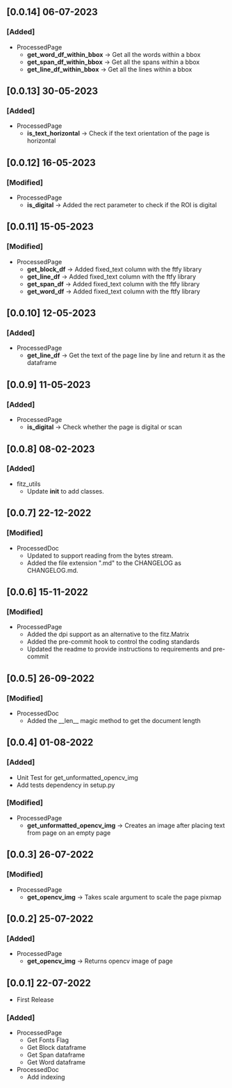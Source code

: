 ## **[0.0.14] 06-07-2023**

### **[Added]**

- ProcessedPage
  - **get_word_df_within_bbox** -> Get all the words within a bbox
  - **get_span_df_within_bbox** -> Get all the spans within a bbox
  - **get_line_df_within_bbox** -> Get all the lines within a bbox

## **[0.0.13] 30-05-2023**

### **[Added]**

- ProcessedPage
  - **is_text_horizontal** -> Check if the text orientation of the page is horizontal

## **[0.0.12] 16-05-2023**

### **[Modified]**

- ProcessedPage
  - **is_digital** -> Added the rect parameter to check if the ROI is digital

## **[0.0.11] 15-05-2023**

### **[Modified]**

- ProcessedPage
  - **get_block_df** -> Added fixed_text column with the ftfy library
  - **get_line_df** -> Added fixed_text column with the ftfy library
  - **get_span_df** -> Added fixed_text column with the ftfy library
  - **get_word_df** -> Added fixed_text column with the ftfy library

## **[0.0.10] 12-05-2023**

### **[Added]**

- ProcessedPage
  - **get_line_df** -> Get the text of the page line by line and return it as the dataframe

## **[0.0.9] 11-05-2023**

### **[Added]**

- ProcessedPage
  - **is_digital** -> Check whether the page is digital or scan

## **[0.0.8] 08-02-2023**

### **[Added]**

- fitz_utils
  - Update **init** to add classes.

## **[0.0.7] 22-12-2022**

### **[Modified]**

- ProcessedDoc
  - Updated to support reading from the bytes stream.
  - Added the file extension ".md" to the CHANGELOG as CHANGELOG.md.

## **[0.0.6] 15-11-2022**

### **[Modified]**

- ProcessedPage
  - Added the dpi support as an alternative to the fitz.Matrix
  - Added the pre-commit hook to control the coding standards
  - Updated the readme to provide instructions to requirements and pre-commit

## **[0.0.5] 26-09-2022**

### **[Modified]**

- ProcessedDoc
  - Added the \_\_len\_\_ magic method to get the document length

## **[0.0.4] 01-08-2022**

### **[Added]**

- Unit Test for get_unformatted_opencv_img
- Add tests dependency in setup.py

### **[Modified]**

- ProcessedPage
  - **get_unformatted_opencv_img** -> Creates an image after placing text from page on an empty page

## **[0.0.3] 26-07-2022**

### **[Modified]**

- ProcessedPage
  - **get_opencv_img** -> Takes scale argument to scale the page pixmap

## **[0.0.2] 25-07-2022**

### **[Added]**

- ProcessedPage
  - **get_opencv_img** -> Returns opencv image of page

## **[0.0.1] 22-07-2022**

- First Release

### **[Added]**

- ProcessedPage
  - Get Fonts Flag
  - Get Block dataframe
  - Get Span dataframe
  - Get Word dataframe
- ProcessedDoc
  - Add indexing
